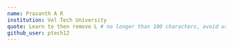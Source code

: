 ```yaml
---
name: Prasanth A R
institution: Vel Tech University
quote: Learn to then remove L # no longer than 100 characters, avoid using quotes(") to guarantee the format remains the same.
github_user: ptech12
---
```

